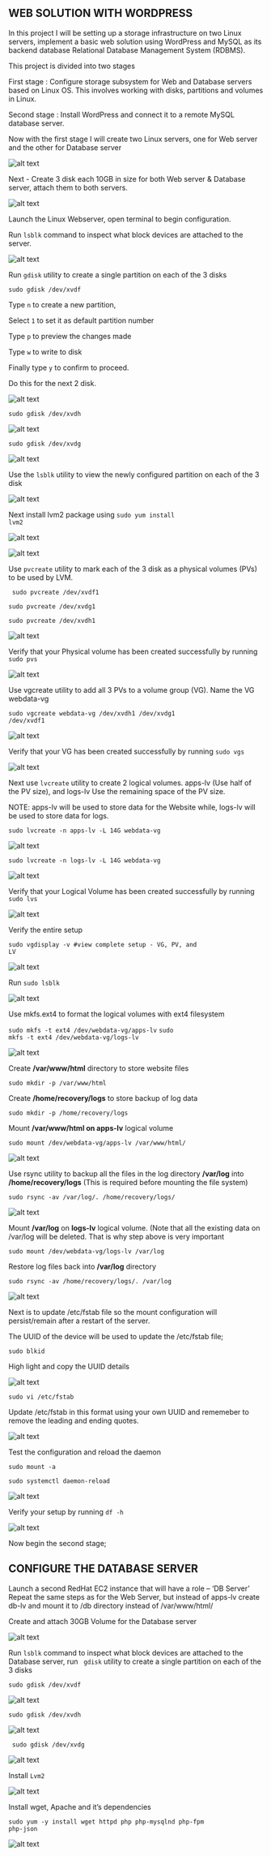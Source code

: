 ## WEB SOLUTION WITH WORDPRESS

In this project I will be setting up a storage infrastructure on two Linux servers, implement a basic web solution using WordPress and MySQL as its backend database Relational Database Management System (RDBMS).

This project is divided into two stages

First stage : Configure storage subsystem for Web and Database servers based on Linux OS. This involves working with disks, partitions and volumes in Linux.

Second stage : Install WordPress and connect it to a remote MySQL database server.

Now with the first stage I will create two Linux servers, one for Web server and the other for Database server

![alt text](./Images/Servers.JPG)

Next - Create 3 disk each 10GB in size for both Web server & Database server, attach them to both servers.

![alt text](./Images/Second%20Attempt/Database%20server/step1a%20attach%20all%20volumes%20to%20database%20server.JPG)

Launch the Linux Webserver, open terminal to begin configuration.  

Run <code>lsblk</code> command to inspect what block devices are attached to the server.

![alt text](./Images/Second%20Attempt/step%201%20lsblk.JPG)

Run <code>gdisk</code> utility to create a single partition on each of the 3 disks

<code>sudo gdisk /dev/xvdf</code>

Type <code>n</code> to create a new partition,

Select <code>1</code> to set it as default partition number

Type <code>p</code> to preview the changes made 

Type <code>w</code> to write to disk 

Finally type <code>y</code> to confirm to proceed.

Do this for the next 2 disk. 

![alt text](./Images/Second%20Attempt/sudo%20gdisk%20dev%20xvdf%20step%201.JPG)

<code>sudo gdisk /dev/xvdh</code>

![alt text](./Images/Second%20Attempt/sudo%20gdisk%20dev%20xvdh%20step%201.JPG)

<code>sudo gdisk /dev/xvdg</code>

![alt text](./Images/Second%20Attempt/sudo%20gdisk%20dev%20xvdg%20step%201.JPG)

Use the <code>lsblk</code> utility to view the newly configured partition on each of the 3 disk

![alt text](./Images/Second%20Attempt/lsblk%20ultility%20step1.JPG)
 
 Next install lvm2 package using <code>sudo yum install lvm2</code>

 ![alt text](./Images/Second%20Attempt/install%20lvm2%20step%202.JPG)

 ![alt text](./Images/Second%20Attempt/lmv2%20successfully%20installed%20step2.JPG)

 Use <code>pvcreate</code> utility to mark each of the 3 disk as a physical volumes (PVs) to be used by LVM.

 <code> sudo pvcreate /dev/xvdf1</code>

<code>sudo pvcreate /dev/xvdg1</code>

<code>sudo pvcreate /dev/xvdh1</code>

![alt text](./Images/Second%20Attempt/step%203%20pscreate%20ultility.JPG)

Verify that your Physical volume has been created successfully by running <code>sudo pvs</code>

![alt text](./Images/Second%20Attempt/step%203a%20sudo%20pvs.JPG)

Use vgcreate utility to add all 3 PVs to a volume group (VG). Name the VG webdata-vg

<code>sudo vgcreate webdata-vg /dev/xvdh1 /dev/xvdg1 /dev/xvdf1</code>

![alt text](./Images/Second%20Attempt/step%204%20vgcreate.JPG)

Verify that your VG has been created successfully by running <code>sudo vgs</code>

![alt text](./Images/Second%20Attempt/step%205%20very%20VG%20is%20created%20sudo%20vgs.JPG)

Next use <code>lvcreate</code> utility to create 2 logical volumes. apps-lv (Use half of the PV size), and logs-lv Use the remaining space of the PV size.

NOTE: apps-lv will be used to store data for the Website while, logs-lv will be used to store data for logs.

<code>sudo lvcreate -n apps-lv -L 14G webdata-vg</code>

![alt text](./Images/Second%20Attempt/step%206%20lvcreate%201a.JPG)

<code>sudo lvcreate -n logs-lv -L 14G webdata-vg</code>

![alt text](./Images/Second%20Attempt/step%206%20lvcreate%201b.JPG)

Verify that your Logical Volume has been created successfully by running <code>sudo lvs</code>

![alt text](./Images/Second%20Attempt/step%207%20very%20logicaal%20volume%20sudo%20lvs.JPG)

Verify the entire setup

<code>sudo vgdisplay -v #view complete setup - VG, PV, and LV</code> 

![alt text](./Images/Second%20Attempt/step%208%20very%20the%20whole%20setup%20sudo%20vgdisplay.JPG)

Run <code>sudo lsblk</code>

![alt text](./Images/Second%20Attempt/step%209%20sudo%20lsblk.JPG)

Use mkfs.ext4 to format the logical volumes with ext4 filesystem

<code>sudo mkfs -t ext4 /dev/webdata-vg/apps-lv</code>
<code>sudo mkfs -t ext4 /dev/webdata-vg/logs-lv</code>

![alt text](./Images/Second%20Attempt/step%2010%20mkfs%20ext4%20logical%20volume.JPG)


Create **/var/www/html** directory to store website files

<code>sudo mkdir -p /var/www/html</code>

Create **/home/recovery/logs** to store backup of log data

<code>sudo mkdir -p /home/recovery/logs</code>

Mount **/var/www/html on apps-lv** logical volume

<code>sudo mount /dev/webdata-vg/apps-lv /var/www/html/</code>

![alt text](./Images/Second%20Attempt/step%2011%20making%20directory%20create%20logs%20mount%20apps-lv.JPG)


Use rsync utility to backup all the files in the log directory **/var/log** into **/home/recovery/logs** (This is required before mounting the file system)

<code>sudo rsync -av /var/log/. /home/recovery/logs/</code>

![alt text](./Images/Second%20Attempt/step%2012%20use%20resync%20ultility.JPG)


Mount **/var/log** on **logs-lv** logical volume. (Note that all the existing data on /var/log will be deleted. That is why step above is very important

<code>sudo mount /dev/webdata-vg/logs-lv /var/log</code>

Restore log files back into **/var/log** directory

<code>sudo rsync -av /home/recovery/logs/. /var/log</code>

![alt text](./Images/Second%20Attempt/step%2013%20mount%20logs%20restore%20log%20files.JPG)

Next is to update /etc/fstab file so the mount configuration will persist/remain after a restart of the server.

The UUID of the device will be used to update the /etc/fstab file;

<code>sudo blkid</code>

High light and copy the UUID details 

![alt text](./Images/Second%20Attempt/step%2014%20update%20etc%20fstab%20file%20sudo%20blkid.JPG)

<code>sudo vi /etc/fstab</code>

Update /etc/fstab in this format using your own UUID and rememeber to remove the leading and ending quotes.

![alt text](image.jpg)

Test the configuration and reload the daemon

 <code>sudo mount -a</code>

 <code>sudo systemctl daemon-reload</code>

 ![alt text](./Images/Second%20Attempt/step%2015%20test%20configuration%20and%20reload%20daemon.JPG)

Verify your setup by running <code>df -h</code>

![alt text](./Images/Second%20Attempt/step%2016%20verify%20%20setup%20is%20running.JPG)

Now begin the second stage;

## CONFIGURE THE DATABASE SERVER

Launch a second RedHat EC2 instance that will have a role – ‘DB Server’
Repeat the same steps as for the Web Server, but instead of apps-lv create db-lv and mount it to /db directory instead of /var/www/html/

Create and attach 30GB Volume for the Database server 

![alt text](./Images/database%20server/another%2030GB%20volume%20for%20Database%20server.JPG)


Run <code>lsblk</code> command to inspect what block devices are attached to the Database server, run <code> gdisk</code> utility to create a single partition on each of the 3 disks

<code>sudo gdisk /dev/xvdf</code>

![alt text](./Images/database%20server/mount%20xvdf%20database%20server%201.JPG)

<code>sudo gdisk /dev/xvdh</code>

![alt text](./Images/database%20server/mount%20xvdh%20database%20server%203.JPG)


<code> sudo gdisk /dev/xvdg</code>

![alt text](./Images/database%20server/mount%20xvdf%20database%20server%202.JPG)

Install <code>Lvm2</code>

![alt text](./Images/database%20server/installing%20lvm2%20on%20databse%20server%202.JPG)

Install wget, Apache and it’s dependencies

<code>sudo yum -y install wget httpd php php-mysqlnd php-fpm php-json</code>

![alt text](./Images/database%20server/install%20wget%2C%20apache%20and%20its%20dependences%20step%2010.JPG)

